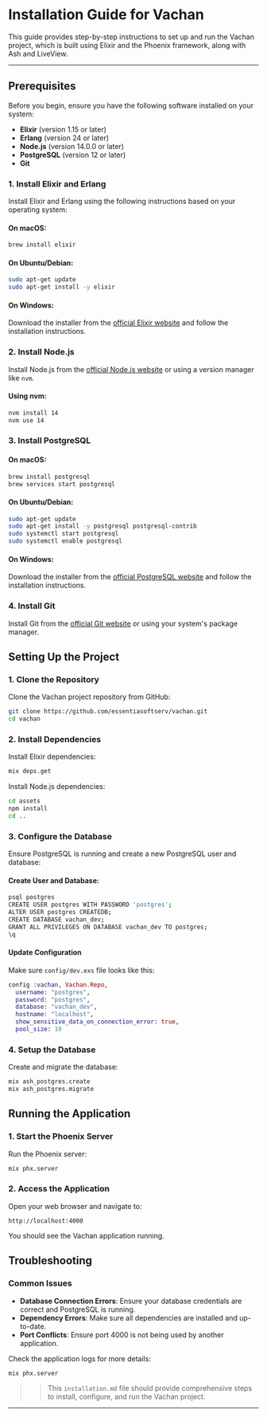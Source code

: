 
# Installation Guide for Vachan

This guide provides step-by-step instructions to set up and run the Vachan project, which is built using Elixir and the Phoenix framework, along with Ash and LiveView. 

---
## Prerequisites

Before you begin, ensure you have the following software installed on your system:

- **Elixir** (version 1.15 or later)
- **Erlang** (version 24 or later)
- **Node.js** (version 14.0.0 or later)
- **PostgreSQL** (version 12 or later)
- **Git**

### 1. Install Elixir and Erlang

Install Elixir and Erlang using the following instructions based on your operating system:

#### On macOS:
```sh
brew install elixir
```

#### On Ubuntu/Debian:
```sh
sudo apt-get update
sudo apt-get install -y elixir
```

#### On Windows:
Download the installer from the [official Elixir website](https://elixir-lang.org/install.html) and follow the installation instructions.

### 2. Install Node.js

Install Node.js from the [official Node.js website](https://nodejs.org/) or using a version manager like `nvm`.

#### Using nvm:
```sh
nvm install 14
nvm use 14
```

### 3. Install PostgreSQL

#### On macOS:
```sh
brew install postgresql
brew services start postgresql
```

#### On Ubuntu/Debian:
```sh
sudo apt-get update
sudo apt-get install -y postgresql postgresql-contrib
sudo systemctl start postgresql
sudo systemctl enable postgresql
```

#### On Windows:
Download the installer from the [official PostgreSQL website](https://www.postgresql.org/download/) and follow the installation instructions.

### 4. Install Git

Install Git from the [official Git website](https://git-scm.com/) or using your system's package manager.

## Setting Up the Project

### 1. Clone the Repository

Clone the Vachan project repository from GitHub:

```sh
git clone https://github.com/essentiasoftserv/vachan.git
cd vachan
```

### 2. Install Dependencies

Install Elixir dependencies:

```sh
mix deps.get
```

Install Node.js dependencies:

```sh
cd assets
npm install
cd ..
```

### 3. Configure the Database

Ensure PostgreSQL is running and create a new PostgreSQL user and database:

#### Create User and Database:
```sh
psql postgres
CREATE USER postgres WITH PASSWORD 'postgres';
ALTER USER postgres CREATEDB;
CREATE DATABASE vachan_dev;
GRANT ALL PRIVILEGES ON DATABASE vachan_dev TO postgres;
\q
```

#### Update Configuration

Make sure  `config/dev.exs` file looks like this:

```elixir
config :vachan, Vachan.Repo,
  username: "postgres",
  password: "postgres",
  database: "vachan_dev",
  hostname: "localhost",
  show_sensitive_data_on_connection_error: true,
  pool_size: 10
```

### 4. Setup the Database

Create and migrate the database:

```sh
mix ash_postgres.create
mix ash_postgres.migrate
```

## Running the Application

### 1. Start the Phoenix Server

Run the Phoenix server:

```sh
mix phx.server
```

### 2. Access the Application

Open your web browser and navigate to:

```
http://localhost:4000
```

You should see the Vachan application running.


## Troubleshooting

### Common Issues

- **Database Connection Errors**: Ensure your database credentials are correct and PostgreSQL is running.
- **Dependency Errors**: Make sure all dependencies are installed and up-to-date.
- **Port Conflicts**: Ensure port 4000 is not being used by another application.

Check the application logs for more details:

```sh
mix phx.server
```


>> This `installation.md` file should provide comprehensive steps to install, configure, and run the Vachan project.  

---
